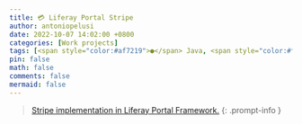 ```yaml
---
title: 💳 Liferay Portal Stripe
author: antoniopelusi
date: 2022-10-07 14:02:00 +0800
categories: [Work projects]
tags: [<span style="color:#af7219">●</span> Java, <span style="color:#f1e15a">●</span> JavaScript]
pin: false
math: false
comments: false
mermaid: false
---
```


[GithubLink]: https://github.com/antoniopelusi/liferay-portal-stripe

> [Stripe implementation in Liferay Portal Framework.][GithubLink]
{: .prompt-info }